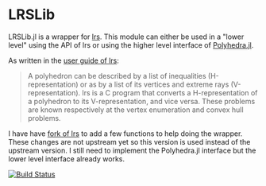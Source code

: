 # LRSLib

LRSLib.jl is a wrapper for [lrs](http://cgm.cs.mcgill.ca/~avis/C/lrs.html). This module can either be used in a "lower level" using the API of lrs or using the higher level interface of [Polyhedra.jl](https://github.com/blegat/Polyhedra.jl).

As written in the [user guide of lrs](http://cgm.cs.mcgill.ca/~avis/C/lrslib/USERGUIDE.html#Introduction):
> A polyhedron can be described by a list of inequalities (H-representation) or as by a list of its vertices and extreme rays (V-representation). lrs is a C program that converts a H-representation of a polyhedron to its V-representation, and vice versa.  These problems are known respectively at the vertex enumeration and convex hull problems.

I have have [fork of lrs](https://github.com/blegat/lrslib) to add a few functions to help doing the wrapper.
These changes are not upstream yet so this version is used instead of the upstream version.
I still need to implement the Polyhedra.jl interface but the lower level interface already works.

[![Build Status](https://travis-ci.org/blegat/LRSLib.jl.svg?branch=master)](https://travis-ci.org/blegat/LRSLib.jl)
